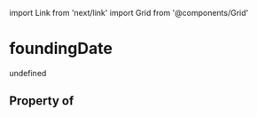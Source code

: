 import Link from 'next/link'
import Grid from '@components/Grid'

# foundingDate

undefined

## Property of



